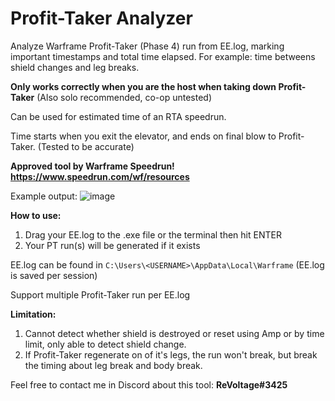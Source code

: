 # Profit-Taker Analyzer
Analyze Warframe Profit-Taker (Phase 4) run from EE.log, marking important timestamps and total time elapsed.
For example: time betweens shield changes and leg breaks.

**Only works correctly when you are the host when taking down Profit-Taker** (Also solo recommended, co-op untested)

Can be used for estimated time of an RTA speedrun.

Time starts when you exit the elevator, and ends on final blow to Profit-Taker. (Tested to be accurate)

**Approved tool by Warframe Speedrun!
 https://www.speedrun.com/wf/resources** 

Example output:
![image](https://user-images.githubusercontent.com/43719375/110268549-6c42d880-7ff4-11eb-80a9-f4a39b3a00ff.png)

**How to use:**
1. Drag your EE.log to the .exe file or the terminal then hit ENTER
2. Your PT run(s) will be generated if it exists

EE.log can be found in `C:\Users\<USERNAME>\AppData\Local\Warframe` (EE.log is saved per session)

Support multiple Profit-Taker run per EE.log

**Limitation:**
1. Cannot detect whether shield is destroyed or reset using Amp or by time limit, only able to detect shield change.
2. If Profit-Taker regenerate on of it's legs, the run won't break, but break the timing about leg break and body break.

Feel free to contact me in Discord about this tool: **ReVoltage#3425**
